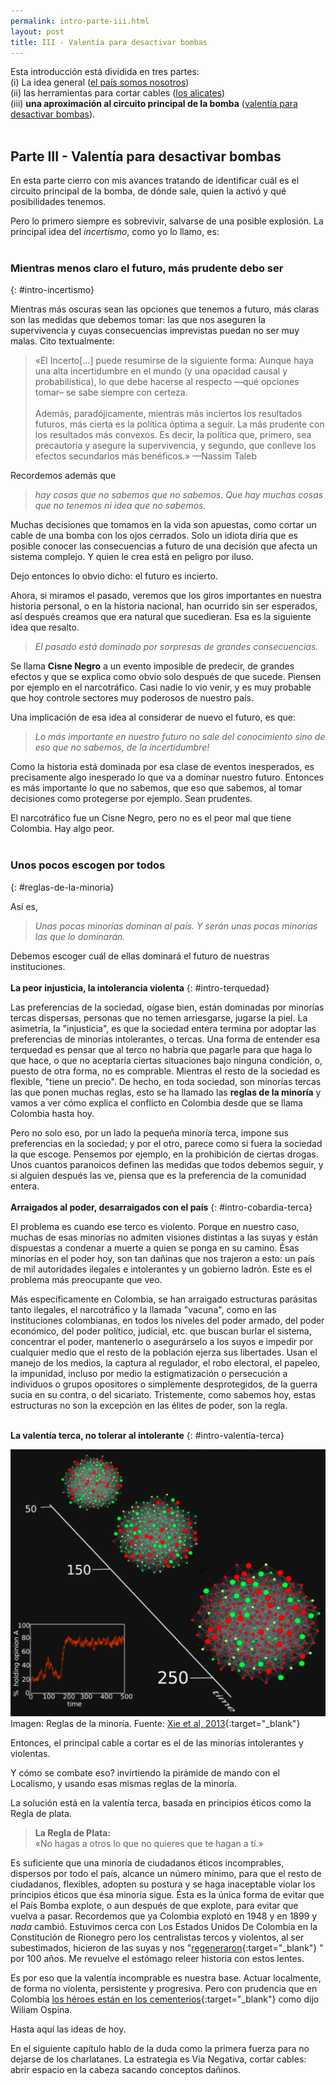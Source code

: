 ```yaml
---
permalink: intro-parte-iii.html
layout: post
title: III - Valentía para desactivar bombas
---
```


Esta introducción está dividida en tres partes:<br>
(i) La idea general ([el país somos nosotros](intro-parte-i))<br>
(ii) las herramientas para cortar cables ([los alicates](intro-parte-ii))<br>
(iii) **una aproximación al circuito principal de la bomba** ([valentía para desactivar bombas](intro-parte-iii)).
<br><br>

## Parte III - Valentía para desactivar bombas

En esta parte cierro con mis avances tratando de identificar cuál 
es el circuito principal de la bomba, de dónde sale, quien la 
activó y qué posibilidades tenemos.

Pero lo primero siempre es sobrevivir, salvarse de una posible 
explosión. La principal idea del *incertismo*, como yo lo llamo, 
es:
<br><br>
### Mientras menos claro el futuro, más prudente debo ser
{: #intro-incertismo}

Mientras más oscuras sean las opciones que tenemos a futuro, más 
claras son las medidas que debemos tomar: las que nos aseguren la 
supervivencia y cuyas consecuencias imprevistas puedan no ser muy 
malas. Cito textualmente:
<blockquote>
«El Incerto[...] puede resumirse de la siguiente forma: Aunque 
haya una alta incertidumbre en el mundo (y una opacidad causal y 
probabilística), lo que debe hacerse al respecto —qué opciones 
tomar– se sabe siempre con certeza.
<br><br>
Además, paradójicamente, mientras más inciertos los resultados 
futuros, más cierta es la política óptima a seguir. La más 
prudente con los resultados más convexos. Es decir, la política 
que, primero, sea precautoria y asegure la supervivencia, y 
segundo, que conlleve los efectos secundarios más benéficos.» 
—Nassim Taleb
</blockquote>
Recordemos además que


>*hay cosas que no sabemos que no sabemos. Que hay muchas cosas que 
no tenemos ni idea que no sabemos.*

Muchas decisiones que tomamos en la vida son apuestas, como 
cortar un cable de una bomba con los ojos cerrados. Solo un 
idiota diría que es posible conocer las consecuencias a futuro de 
una decisión que afecta un sistema complejo. Y quien le crea está 
en peligro por iluso.

Dejo entonces lo obvio dicho: el futuro es incierto.

Ahora, si miramos el pasado, veremos que los giros importantes en 
nuestra historia personal, o en la historia nacional, han 
ocurrido sin ser esperados, así después creamos que era natural 
que sucedieran. Esa es la siguiente idea que resalto.

  >*El pasado está dominado por sorpresas de grandes consecuencias.*

Se llama **Cisne Negro** a un evento imposible de predecir, de 
grandes efectos y que se explica como obvio solo después de que 
sucede. Piensen por ejemplo en el narcotráfico. Casi nadie lo vio 
venir, y es muy probable que hoy controle sectores muy poderosos 
de nuestro país.

Una implicación de esa idea al considerar de nuevo el futuro, es 
que:

>*Lo más importante en nuestro futuro no sale del conocimiento sino 
de eso que no sabemos, de la incertidumbre!*

Como la historia está dominada por esa clase de eventos 
inesperados, es precisamente algo inesperado lo que va a dominar 
nuestro futuro. Entonces es más importante lo que no sabemos, que 
eso que sabemos, al tomar decisiones como protegerse por ejemplo. 
Sean prudentes.

El narcotráfico fue un Cisne Negro, pero no es el peor mal que 
tiene Colombia. Hay algo peor.
<br><br>
### Unos pocos escogen por todos
{: #reglas-de-la-minoria}

Así es,


>*Unas pocas minorías dominan al país. Y serán unas pocas minorías 
las que lo dominarán.*

Debemos escoger cuál de ellas dominará el futuro de nuestras 
instituciones.
<br><br>
 **La peor injusticia, la intolerancia violenta**
{: #intro-terquedad}

Las preferencias de la sociedad, oígase bien, están dominadas por 
minorías tercas dispersas, personas que no temen arriesgarse, 
jugarse la piel. La asimetría, la "injusticia", es que la 
sociedad entera termina por adoptar las preferencias de minorías 
intolerantes, o tercas. Una forma de entender esa terquedad es 
pensar que al terco no habría que pagarle para que haga lo que 
hace, o que no aceptaría ciertas situaciones bajo ninguna 
condición, o, puesto de otra forma, no es comprable. Mientras el 
resto de la sociedad es flexible, "tiene un precio". De hecho, en 
toda sociedad, son minorías tercas las que ponen muchas reglas, 
esto se ha llamado las **reglas de la minoría** y vamos a ver cómo 
explica el conflicto en Colombia desde que se llama Colombia 
hasta hoy.

Pero no solo eso, por un lado la pequeña minoría terca, impone 
sus preferencias en la sociedad; y por el otro, parece como si 
fuera la sociedad la que escoge. Pensemos por ejemplo, en la 
prohibición de ciertas drogas. Unos cuantos paranoicos definen 
las medidas que todos debemos seguir, y si alguien después las 
ve, piensa que es la preferencia de la comunidad entera.
<br><br>
**Arraigados al poder, desarraigados con el país**
{: #intro-cobardia-terca}

El problema es cuando ese terco es violento. Porque en nuestro 
caso, muchas de esas minorías no admiten visiones distintas a las 
suyas y están dispuestas a condenar a muerte a quien se ponga en 
su camino. Ésas minorías en el poder hoy, son tan dañinas que nos 
trajeron a esto: un país de mil autoridades ilegales e 
intolerantes y un gobierno ladrón. Este es el problema más 
preocupante que veo.

Más específicamente en Colombia, se han arraigado estructuras 
parásitas tanto ilegales, el narcotráfico y la llamada "vacuna", 
como en las instituciones colombianas, en todos los niveles del 
poder armado, del poder económico, del poder político, judicial, 
etc. que buscan burlar el sistema, concentrar el poder, 
mantenerlo o asegurárselo a los suyos e impedir por cualquier 
medio que el resto de la población ejerza sus libertades. Usan el 
manejo de los medios, la captura al regulador, el robo electoral, 
el papeleo, la impunidad, incluso por medio la estigmatización o 
persecución a individuos o grupos opositores o simplemente 
desprotegidos, de la guerra sucia en su contra, o del sicariato. 
Tristemente, como sabemos hoy, estas estructuras no son la 
excepción en las élites de poder, son la regla.
<br><br>

**La valentía terca, no tolerar al intolerante**
{: #intro-valentía-terca}

![Reglas de la minoría](/public/images/minority-rules-125.png)
Imagen: Reglas de la minoría. Fuente: [Xie et al, 2013](https://doi.org/10.1371/journal.pone.0033215.g007){:target="_blank"}

Entonces, el principal cable a cortar es el de las minorías 
intolerantes y violentas.

Y cómo se combate eso? invirtiendo la pirámide de mando con el 
Localismo, y usando esas mismas reglas de la minoría.

La solución está en la valentía terca, basada en principios 
éticos como la Regla de plata.

<blockquote>
<strong>La Regla de Plata:</strong>
<br>
    «No hagas a otros lo que no quieres que te hagan a tí.»
</blockquote>	

Es suficiente que una minoría de ciudadanos éticos incomprables, 
dispersos por todo el país, alcance un número mínimo, para que el 
resto de ciudadanos, flexibles, adopten su postura y se haga 
inaceptable violar los principios éticos que ésa minoría sigue. 
Ésta es la única forma de evitar que el País Bomba explote, o aun 
después de que explote, para evitar que vuelva a pasar. 
Recordemos que ya Colombia explotó en 1948 y en 1899 y *nada* cambió. Estuvimos cerca con Los Estados Unidos De Colombia 
en la Constitución de Rionegro pero los centralistas tercos y 
violentos, al ser subestimados, hicieron de las suyas y nos "[regeneraron](http://semanahistoria.com/la-regeneracion/){:target="_blank"}
" por 100 años. Me revuelve el estómago releer historia con estos 
lentes.

Es por eso que la valentía incomprable es nuestra base. Actuar 
localmente, de forma no violenta, persistente y progresiva. Pero 
con prudencia que en Colombia [los héroes están en los cementerios](https://twitter.com/search?q=%23LosHeroesEstanEnLosCementerios){:target="_blank"}
 como dijo Wiliam Ospina.

Hasta aquí las ideas de hoy.

En el siguiente capítulo hablo de la duda como la primera fuerza 
para no dejarse de los charlatanes. La estrategia es Vía 
Negativa, cortar cables: abrir espacio en la cabeza sacando 
conceptos dañinos.

